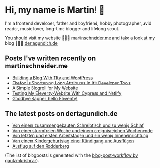 # Hi, my name is Martin! 👋 

I'm a frontend developer, father and boyfriend, hobby photographer, avid reader, music lover, long-time blogger and lifelong scout.

You should visit my website 👨🏼‍💻  [martinschneider.me](https://martinschneider.me) and take a look at my blog 🤷🏼‍♂️ [dertagundich.de](https://www.dertagundich.de)

## Posts I've written recently on martinschneider.me
<!-- MSME-POST-LIST:START -->
- [Building a Blog With 11ty and WordPress](https://martinschneider.me/articles/building-a-website-with-11ty-and-wordpress/)
- [Firefox Is Shortening Long Attributes in It&#8217;s Developer Tools](https://martinschneider.me/articles/firefox-is-shortening-long-attributes-in-its-developer-tools/)
- [A Simple Blogroll for My Website](https://martinschneider.me/articles/a-simple-blogroll-for-my-website/)
- [Testing My Eleventy-Website With Cypress and Netlify](https://martinschneider.me/articles/testing-my-eleventy-website-with-cypress-and-netlify/)
- [Goodbye Sapper, hello Eleventy!](https://martinschneider.me/articles/goodbye-sapper-hello-eleventy/)
<!-- MSME-POST-LIST:END -->

## The latest posts on dertagundich.de
<!-- DTUI-POST-LIST:START -->
- [Von einem zusammengebauten Schreibtisch und zu wenig Schlaf](https://www.dertagundich.de/2020/09/20/von-einem-zusammengebauten-schreibtisch-und-zu-wenig-schlaf/)
- [Von einer sturmfreien Woche und einem ereignisreichen Wochenende](https://www.dertagundich.de/2020/09/13/von-einer-sturmfreien-woche-und-einem-ereignisreichen-wochenende/)
- [Von letzten und ersten Arbeitstagen und ein wenig Inneneinrichtung](https://www.dertagundich.de/2020/09/06/von-letzten-und-ersten-arbeitstagen-und-ein-wenig-inneneinrichtung/)
- [Von einem Kindergeburtstag einer Kündigung und Ausflügen](https://www.dertagundich.de/2020/08/30/von-einem-kindergeburtstag-einer-kuendigung-und-ausfluegen/)
- [Ausflug auf den Rodderberg](https://www.dertagundich.de/2020/08/23/ausflug-auf-den-rodderberg/)
<!-- DTUI-POST-LIST:END -->

(The list of blogposts is generated with the [blog-post-workflow by gautamkrishnar](https://github.com/gautamkrishnar/blog-post-workflow)).
